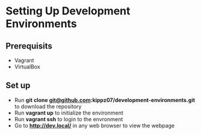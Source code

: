 # Setting Up Development Environments

## Prerequisits

- Vagrant
- VirtualBox

## Set up

- Run **git clone git@github.com:kippz07/development-environments.git** to download the repository
- Run **vagrant up** to initialize the environment
- Run **vagrant ssh** to login to the envronment
- Go to **http://dev.local/** in any web browser to view the webpage